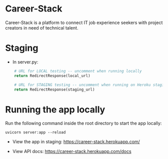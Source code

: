 # Career-Stack

Career-Stack is a platform to connect IT job experience seekers with project creators in need of technical talent.
# Staging
- In server.py:
```python
    # URL for LOCAL testing -- uncomment when running locally
    return RedirectResponse(local_url)

    # URL for STAGING testing -- uncomment when running on Heroku staging
    return RedirectResponse(staging_url)
```
# Running the app locally

Run the following command inside the root directory to start the app locally:
```
uvicorn server:app --reload
```
- View the app in staging:
https://career-stack.herokuapp.com/

- View API docs:
https://career-stack.herokuapp.com/docs